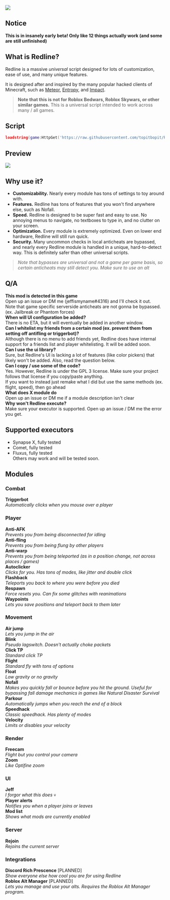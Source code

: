 ![](https://cdn.discordapp.com/attachments/917914099759849482/940857063733612584/banner.png)

## Notice
**This is in insanely early beta! Only like 12 things actually work (and some are still unfinished)**  

## What is Redline?
Redline is a massive *universal* script designed for lots of customization, ease of use, and many unique features. 

It is designed after and inspired by the many popular hacked clients of Minecraft, such as [Meteor](https://meteorclient.com/), [Entropy](https://entropy.club), and [Impact](https://impactclient.net/).   

>**Note that this is not for Roblox Bedwars, Roblox Skywars, or other similar games.** This is a universal script intended to work across many / all games.

## Script
```lua
loadstring(game:HttpGet('https://raw.githubusercontent.com/topitbopit/Redline/main/loader.lua'), 'redline is pretty epic')()
```

## Preview
![](https://cdn.discordapp.com/attachments/917914099759849482/940853797624905728/sample.png)

## Why use it?
- **Customizability.** Nearly every module has tons of settings to toy around with.  
- **Features.** Redline has tons of features that you won't find anywhere else, such as Nofall.  
- **Speed.** Redline is designed to be super fast and easy to use. No annoying menus to navigate, no textboxes to type in, and no clutter on your screen.  
- **Optimization.** Every module is extremely optimized. Even on lower end hardware, Redline will still run quick.  
- **Security.** Many uncommon checks in local anticheats are bypassed, and nearly every Redline module is handled in a unique, hard-to-detect way. This is definitely safer than other universal scripts.  
>*Note that bypasses are universal and not a game per game basis, so certain anticheats may still detect you. Make sure to use an alt*

## Q/A
**This mod is detected in this game**   
Open up an issue or DM me (jeffismyname#4316) and I'll check it out.  
Note that game specific serverside anticheats are not gonna be bypassed. (ex. Jailbreak or Phantom forces)  
**When will UI configuration be added?**    
There is no ETA, but it will eventually be added in another window.   
**Can I whitelist my friends from a certain mod (ex. prevent them from setting off antifling or triggerbot)?**  
Although there is no menu to add friends yet, Redline does have internal support for a friends list and player whitelisting. It will be added soon.    
**Can I use the ui library?**   
Sure, but Redline's UI is lacking a lot of features (like color pickers) that likely won't be added. Also, read the question below.   
**Can I copy / use some of the code?**   
Yes. However, Redline is under the GPL 3 license. Make sure your project follows that license if you copy/paste anything.    
If you want to instead just remake what I did but use the same methods (ex. flight, speed), then go ahead     
**What does X module do**    
Open up an issue or DM me if a module description isn't clear   
**Why won't Redline execute?**  
Make sure your executor is supported. Open up an issue / DM me the error you get.   

## Supported executors  
- Synapse X, fully tested   
- Comet, fully tested  
- Fluxus, fully tested  
Others may work and will be tested soon.   
  

## Modules   
  
### Combat
**Triggerbot**  
*Automatically clicks when you mouse over a player*  

### Player  
**Anti-AFK**    
*Prevents you from being disconnected for idling*  
**Anti-fling**  
*Prevents you from being flung by other players*  
**Anti-warp**   
*Prevents you from being teleported (as in a position change, not across places / games)*  
**Autoclicker**   
*Clicks for you. Has tons of modes, like jitter and double click*  
**Flashback**   
*Teleports you back to where you were before you died*  
**Respawn**    
*Force resets you. Can fix some glitches with reanimations*  
**Waypoints**   
*Lets you save positions and teleport back to them later*   


### Movement  
**Air jump**     
*Lets you jump in the air*   
**Blink**   
*Pseudo lagswitch. Doesn't actually choke packets*   
**Click TP**     
*Standard click TP*  
**Flight**     
*Standard fly with tons of options*  
**Float**    
*Low gravity or no gravity*  
**Nofall**  
*Makes you quickly fall or bounce before you hit the ground. Useful for bypassing fall damage mechanics in games like Natural Disaster Survival*  
**Parkour**    
*Automatically jumps when you reach the end of a block*  
**Speedhack**      
*Classic speedhack. Has plenty of modes*    
**Velocity**     
*Limits or disables your velocity*  
  
### Render   
**Freecam**   
*Flight but you control your camera*  
**Zoom**  
*Like Optifine zoom*  
  
### UI  
**Jeff**   
*I forgor what this does* :skull:  
**Player alerts**  
*Notifies you when a player joins or leaves*   
**Mod list**     
*Shows what mods are currently enabled*   
   
### Server   
**Rejoin**  
*Rejoins the current server*   


### Integrations  
**Discord Rich Prescence**  [PLANNED]   
*Show everyone else how cool you are for using Redline*  
**Roblox Alt Manager**  [PLANNED]    
*Lets you manage and use your alts. Requires the Roblox Alt Manager program.*  
    
